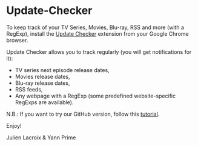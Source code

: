 # Update-Checker
To keep track of your TV Series, Movies, Blu-ray, RSS and more (with a RegExp), install the [Update Checker](https://chrome.google.com/webstore/detail/gijloegddjacahpkmofechkbpefckhio) extension from your Google Chrome browser.

Update Checker allows you to track regularly (you will get notifications for it):

* TV series next episode release dates,
* Movies release dates,
* Blu-ray release dates,
* RSS feeds,
* Any webpage with a RegExp (some predefined website-specific RegExps are available).

N.B.: If you want to try our GitHub version, follow this [tutorial](https://developer.chrome.com/extensions/getstarted#unpacked).

Enjoy!

Julien Lacroix & Yann Prime
